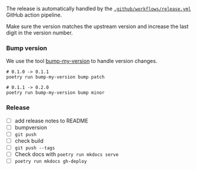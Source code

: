 The release is automatically handled by the [`.github/workflows/release.yml`](.github/workflows/release.yml) GitHub
action pipeline. 

Make sure the version matches the upstream version and increase the last digit in the version number.

### Bump version

We use the tool [bump-my-version](https://github.com/callowayproject/bump-my-version) to handle version changes.

```
# 0.1.0 -> 0.1.1
poetry run bump-my-version bump patch

# 0.1.1 -> 0.2.0
poetry run bump-my-version bump minor
```

### Release

- [ ] add release notes to README
- [ ] bumpversion
- [ ] `git push`
- [ ] check build
- [ ] `git push --tags`
- [ ] Check docs with `poetry run mkdocs serve`
- [ ] `poetry run mkdocs gh-deploy`

